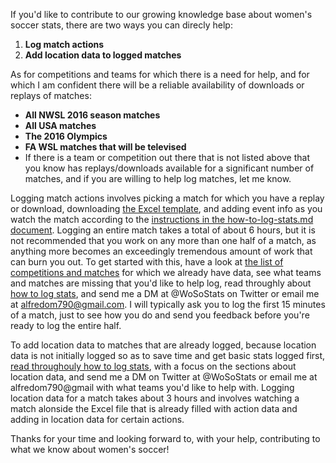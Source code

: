 If you'd like to contribute to our growing knowledge base about women's soccer stats, there are two ways you can direcly help:

1. **Log match actions**
2. **Add location data to logged matches**

As for competitions and teams for which there is a need for help, and for which I am confident there will be a reliable availability of downloads or replays of matches:
* **All NWSL 2016 season matches**
* **All USA matches**
* **The 2016 Olympics**
* **FA WSL matches that will be televised**
* If there is a team or competition out there that is not listed above that you know has replays/downloads available for a significant number of matches, and if you are willing to help log matches, let me know.

Logging match actions involves picking a match for which you have a replay or download, downloading [the Excel template](https://github.com/amj2012/wosostats/blob/master/resources/match-stats-template.xlsx), and adding event info as you watch the match according to the [instructions in the how-to-log-stats.md document](https://github.com/amj2012/wosostats/blob/master/resources/how-to-log-stats.md). Logging an entire match takes a total of about 6 hours, but it is not recommended that you work on any more than one half of a match, as anything more becomes an exceedingly tremendous amount of work that can burn you out. To get started with this, have a look at [the list of competitions and matches](https://github.com/amj2012/wosostats/tree/master/source/csv) for which we already have data, see what teams and matches are missing that you'd like to help log, read throughly about [how to log stats](https://github.com/amj2012/wosostats/blob/master/resources/how-to-log-stats.md), and send me a DM at @WoSoStats on Twitter or email me at alfredom790@gmail.com. I will typically ask you to log the first 15 minutes of a match, just to see how you do and send you feedback before you're ready to log the entire half.

To add location data to matches that are already logged, because location data is not initially logged so as to save time and get basic stats logged first, [read throughouly how to log stats](https://github.com/amj2012/wosostats/blob/master/resources/how-to-log-stats.md), with a focus on the sections about location data, and send me a DM on Twitter at @WoSoStats or email me at alfredom790@gmail with what teams you'd like to help with. Logging location data for a match takes about 3 hours and involves watching a match alonside the Excel file that is already filled with action data and adding in location data for certain actions.

Thanks for your time and looking forward to, with your help, contributing to what we know about women's soccer!
